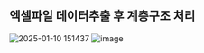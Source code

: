 <h2>엑셀파일 데이터추출 후 계층구조 처리 </h2>

![2025-01-10 151437](https://github.com/user-attachments/assets/45569f33-56d0-45b7-84e3-89602e1d1d4e)
![image](https://github.com/user-attachments/assets/0dd63c13-c204-456c-b8b0-87c24c52d321)
